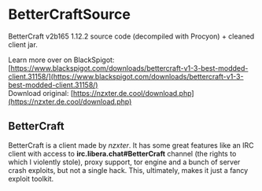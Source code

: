 # BetterCraftSource
 BetterCraft v2b165 1.12.2 source code (decompiled with Procyon) + cleaned client jar.

 Learn more over on BlackSpigot: [https://www.blackspigot.com/downloads/bettercraft-v1-3-best-modded-client.31158/](https://www.blackspigot.com/downloads/bettercraft-v1-3-best-modded-client.31158/)<br>
 Download original: [https://nzxter.de.cool/download.php](https://nzxter.de.cool/download.php)
 
## BetterCraft
 BetterCraft is a client made by <i>nzxter</i>. It has some great features like an IRC client with access to <b>irc.libera.chat#BetterCraft</b> channel (the rights to which I violently stole), proxy support, tor engine and a bunch of server crash exploits, but not a single hack. This, ultimately, makes it just a fancy exploit toolkit.
